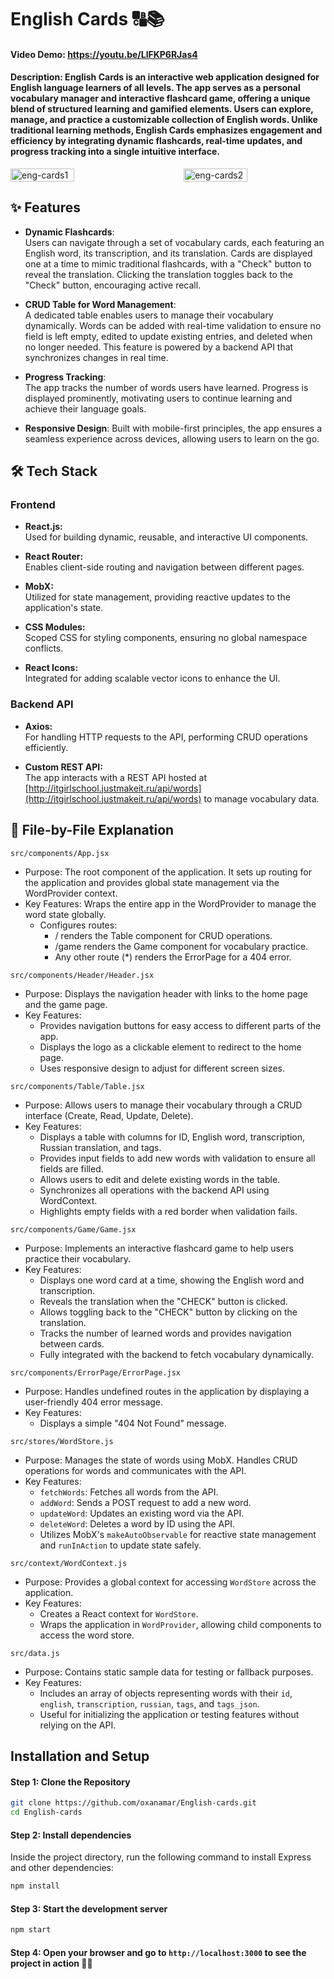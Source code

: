 # English Cards 🔠📚 

#### Video Demo: https://youtu.be/LlFKP6RJas4
#### Description: English Cards is an interactive web application designed for English language learners of all levels. The app serves as a personal vocabulary manager and interactive flashcard game, offering a unique blend of structured learning and gamified elements. Users can explore, manage, and practice a customizable collection of English words. Unlike traditional learning methods, English Cards emphasizes engagement and efficiency by integrating dynamic flashcards, real-time updates, and progress tracking into a single intuitive interface.

<div style="display: flex; justify-content: space-between; align-items: center;">
  <img src="https://github.com/user-attachments/assets/d17f7675-8351-43ac-b3cb-52f8b83c65c8" alt="eng-cards1" width="45%" style="margin-right: 10px;" />
  <img src="https://github.com/user-attachments/assets/d7f1f871-ba8a-448e-be9f-62d57bd90a7f" alt="eng-cards2" width="45%" />
</div>


## ✨ Features

- **Dynamic Flashcards**:  
  Users can navigate through a set of vocabulary cards, each featuring an English word, its transcription, and its translation. Cards are displayed one at a time to mimic traditional flashcards, with a "Check" button to reveal the translation. Clicking the translation toggles back to the "Check" button, encouraging active recall.

- **CRUD Table for Word Management**:  
  A dedicated table enables users to manage their vocabulary dynamically. Words can be added with real-time validation to ensure no field is left empty, edited to update existing entries, and deleted when no longer needed. This feature is powered by a backend API that synchronizes changes in real time.

- **Progress Tracking**:  
  The app tracks the number of words users have learned. Progress is displayed prominently, motivating users to continue learning and achieve their language goals.

- **Responsive Design**:
  Built with mobile-first principles, the app ensures a seamless experience across devices, allowing users to learn on the go.

## 🛠️ Tech Stack

### **Frontend**

- **React.js:**  
  Used for building dynamic, reusable, and interactive UI components.

- **React Router:**  
  Enables client-side routing and navigation between different pages.

- **MobX:**  
  Utilized for state management, providing reactive updates to the application's state.

- **CSS Modules:**  
  Scoped CSS for styling components, ensuring no global namespace conflicts.

- **React Icons:**  
  Integrated for adding scalable vector icons to enhance the UI.

### **Backend API**

- **Axios:**  
  For handling HTTP requests to the API, performing CRUD operations efficiently.

- **Custom REST API:**  
  The app interacts with a REST API hosted at [http://itgirlschool.justmakeit.ru/api/words](http://itgirlschool.justmakeit.ru/api/words) to manage vocabulary data.


## 📂 File-by-File Explanation
`src/components/App.jsx`
 - Purpose:
   The root component of the application. It sets up routing for the application and provides global state management via the WordProvider context.
 - Key Features:
   Wraps the entire app in the WordProvider to manage the word state globally.
   - Configures routes:
     - / renders the Table component for CRUD operations.
     - /game renders the Game component for vocabulary practice.
     - Any other route (*) renders the ErrorPage for a 404 error.
    
`src/components/Header/Header.jsx`
 - Purpose:
   Displays the navigation header with links to the home page and the game page.
 - Key Features:
   - Provides navigation buttons for easy access to different parts of the app.
   - Displays the logo as a clickable element to redirect to the home page.
   - Uses responsive design to adjust for different screen sizes.

`src/components/Table/Table.jsx`
 - Purpose:
   Allows users to manage their vocabulary through a CRUD interface (Create, Read, Update, Delete).
 - Key Features:
   - Displays a table with columns for ID, English word, transcription, Russian translation, and tags.
   - Provides input fields to add new words with validation to ensure all fields are filled.
   - Allows users to edit and delete existing words in the table.
   - Synchronizes all operations with the backend API using WordContext.
   - Highlights empty fields with a red border when validation fails.
  
`src/components/Game/Game.jsx`
 - Purpose:
   Implements an interactive flashcard game to help users practice their vocabulary.
 - Key Features:
   - Displays one word card at a time, showing the English word and transcription.
   - Reveals the translation when the "CHECK" button is clicked.
   - Allows toggling back to the "CHECK" button by clicking on the translation.
   - Tracks the number of learned words and provides navigation between cards.
   - Fully integrated with the backend to fetch vocabulary dynamically.
  
`src/components/ErrorPage/ErrorPage.jsx`
 - Purpose:
   Handles undefined routes in the application by displaying a user-friendly 404 error message.
 - Key Features:
   - Displays a simple "404 Not Found" message.
  
`src/stores/WordStore.js`
 - Purpose:
   Manages the state of words using MobX. Handles CRUD operations for words and communicates with the API.
 - Key Features:
   - `fetchWords`: Fetches all words from the API.
   - `addWord`: Sends a POST request to add a new word.
   - `updateWord`: Updates an existing word via the API.
   - `deleteWord`: Deletes a word by ID using the API.
   - Utilizes MobX's `makeAutoObservable` for reactive state management and `runInAction` to update state safely.
  
`src/context/WordContext.js`
 - Purpose:
    Provides a global context for accessing `WordStore` across the application.
 - Key Features:
   - Creates a React context for `WordStore`.
   - Wraps the application in `WordProvider`, allowing child components to access the word store.
  
`src/data.js`
 - Purpose:
    Contains static sample data for testing or fallback purposes.
 - Key Features:
   - Includes an array of objects representing words with their `id`, `english`, `transcription`, `russian`, `tags`, and `tags_json`.
   - Useful for initializing the application or testing features without relying on the API.


## Installation and Setup

#### Step 1: Clone the Repository
```bash
git clone https://github.com/oxanamar/English-cards.git
cd English-cards
```

#### Step 2: Install dependencies
Inside the project directory, run the following command to install Express and other dependencies:
```bash
npm install
```

#### Step 3: Start the development server
```bash
npm start
```

#### Step 4: Open your browser and go to `http://localhost:3000` to see the project in action 🙌🏻

